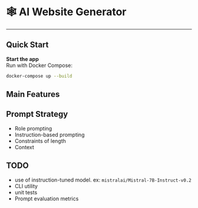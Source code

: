 # 🕸️ AI Website Generator

---

## Quick Start 


 **Start the app**  
   Run with Docker Compose:

   ```bash
   docker-compose up --build
   ```

## Main Features


## Prompt Strategy

- Role prompting
- Instruction-based prompting
- Constraints of length
- Context 

## TODO
- use of instruction-tuned model. ex: `mistralai/Mistral-7B-Instruct-v0.2`
- CLI utility 
- unit tests
- Prompt evaluation metrics

